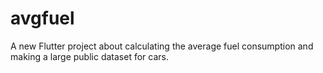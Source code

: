 # avgfuel

A new Flutter project about calculating the average fuel consumption and making a large public dataset for cars.
